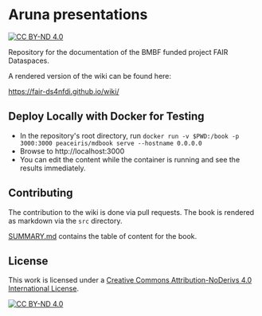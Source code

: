 # Aruna presentations

[![CC BY-ND 4.0][cc-by-nd-shield]][cc-by-nd]

Repository for the documentation of the BMBF funded project FAIR Dataspaces.

A rendered version of the wiki can be found here: 

https://fair-ds4nfdi.github.io/wiki/

## Deploy Locally with Docker for Testing

* In the repository's root directory, run `docker run -v $PWD:/book -p 3000:3000 peaceiris/mdbook serve --hostname 0.0.0.0`
* Browse to http://localhost:3000
* You can edit the content while the container is running and see the results immediately.


## Contributing

The contribution to the wiki is done via pull requests. The book is rendered as markdown via the `src` directory.

[SUMMARY.md](./src/SUMMARY.md) contains the table of content for the book.

## License

This work is licensed under a
[Creative Commons Attribution-NoDerivs 4.0 International License][cc-by-nd].

[![CC BY-ND 4.0][cc-by-nd-image]][cc-by-nd]

[cc-by-nd]: https://creativecommons.org/licenses/by-nd/4.0/
[cc-by-nd-image]: https://licensebuttons.net/l/by-nd/4.0/88x31.png
[cc-by-nd-shield]: https://img.shields.io/badge/License-CC%20BY--ND%204.0-lightgrey.svg
